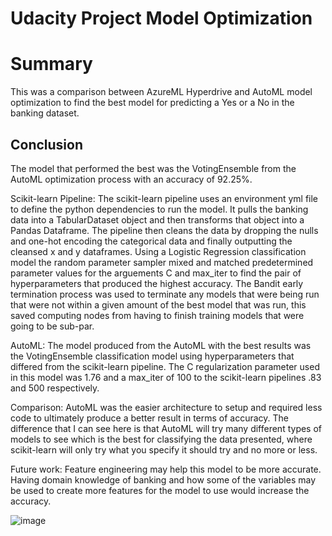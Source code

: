 # Udacity Project Model Optimization
# Summary
This was a comparison between AzureML Hyperdrive and AutoML model optimization to find the best model for predicting a Yes or a No in the banking dataset. 
## Conclusion
The model that performed the best was the VotingEnsemble from the AutoML optimization process with an accuracy of 92.25%.

Scikit-learn Pipeline:
The scikit-learn pipeline uses an environment yml file to define the python dependencies to run the model. It pulls the banking data into a TabularDataset object and then transforms that object into a Pandas Dataframe. The pipeline then cleans the data by dropping the nulls and one-hot encoding the categorical data and finally outputting the cleansed x and y dataframes. Using a Logistic Regression classification model the random parameter sampler mixed and matched predetermined parameter values for the arguements C and max_iter to find the pair of hyperparameters that produced the highest accuracy. The Bandit early termination process was used to terminate any models that were being run that were not within a given amount of the best model that was run, this saved computing nodes from having to finish training models that were going to be sub-par.

AutoML:
The model produced from the AutoML with the best results was the VotingEnsemble classification model using hyperparameters that differed from the scikit-learn pipeline. The C regularization parameter used in this model was 1.76 and a max_iter of 100 to the scikit-learn pipelines .83 and 500 respectively.

Comparison:
AutoML was the easier architecture to setup and required less code to ultimately produce a better result in terms of accuracy. The difference that I can see here is that AutoML will try many different types of models to see which is the best for classifying the data presented, where scikit-learn will only try what you specify it should try and no more or less.

Future work:
Feature engineering may help this model to be more accurate. Having domain knowledge of banking and how some of the variables may be used to create more features for the model to use would increase the accuracy.

![image](https://user-images.githubusercontent.com/28558135/133321039-1027a188-bc97-47bb-b74b-b32a202f7ae5.png)
